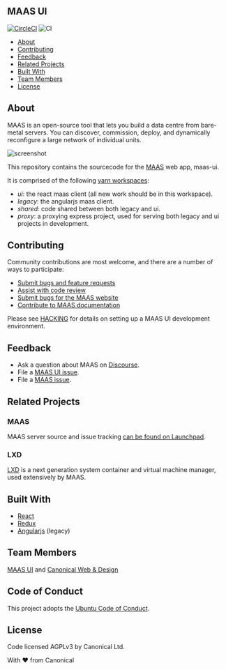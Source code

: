 ## MAAS UI

[![CircleCI](https://circleci.com/gh/canonical-web-and-design/maas-ui/tree/master.svg?style=svg)](https://circleci.com/gh/canonical-web-and-design/maas-ui/tree/master) ![CI](https://github.com/canonical-web-and-design/maas-ui/workflows/CI/badge.svg)

- [About](#about)
- [Contributing](#contributing)
- [Feedback](#feedback)
- [Related Projects](#related-projects)
- [Built With](#built-with)
- [Team Members](#team-members)
- [License](#license)

## About
MAAS is an open-source tool that lets you build a data centre from bare-metal servers. You can discover, commission, deploy, and dynamically reconfigure a large network of individual units.

![screenshot](https://user-images.githubusercontent.com/130286/80558424-738d7300-8a2e-11ea-9777-4d5fc72788b3.png)

This repository contains the sourcecode for the [MAAS](http://maas.io) web app, maas-ui.

It is comprised of the following [yarn workspaces](https://yarnpkg.com/lang/en/docs/workspaces/):

  - *ui*: the react maas client (all new work should be in this workspace).
  - *legacy*: the angularjs maas client.
  - *shared*: code shared between both legacy and ui.
  - *proxy*: a proxying express project, used for serving both legacy and ui projects in development.

## Contributing
Community contributions are most welcome, and there are a number of ways to participate:

* [Submit bugs and feature requests](https://github.com/canonical-web-and-design/maas-ui/issues)
* [Assist with code review](https://github.com/canonical-web-and-design/maas-ui/pulls)
* [Submit bugs for the MAAS website](https://github.com/canonical-web-and-design/maas.io)
* [Contribute to MAAS documentation](https://maas.io/docs/writing-guide)

Please see [HACKING](HACKING.md) for details on setting up a MAAS UI development environment.

## Feedback
  * Ask a question about MAAS on [Discourse](https://discourse.maas.io/).
  * File a [MAAS UI issue](https://github.com/canonical-web-and-design/maas-ui/issues/new/choose).
  * File a [MAAS issue](https://bugs.launchpad.net/maas/+filebug).

## Related Projects

### MAAS
MAAS server source and issue tracking [can be found on Launchpad](https://launchpad.net/maas).

### LXD
[LXD](https://github.com/lxc/lxd) is a next generation system container and virtual machine manager, used extensively by MAAS.

## Built With
  * [React](https://reactjs.org/)
  * [Redux](https://redux.js.org/)
  * [Angularjs](https://angularjs.org/) (legacy)

## Team Members
[MAAS UI](https://github.com/orgs/canonical/teams/maas-ui/members) and [Canonical Web & Design](https://github.com/orgs/canonical/teams/web-and-design/members)

## Code of Conduct
This project adopts the [Ubuntu Code of Conduct](https://ubuntu.com/community/code-of-conduct).

## License
Code licensed AGPLv3 by Canonical Ltd.

With ♥ from Canonical
